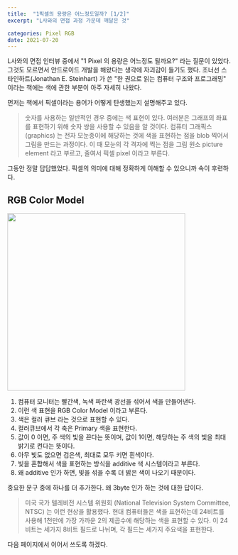 ```yaml
---
title:  "1픽셀의 용량은 어느정도일까? [1/2]"
excerpt: "L사와의 면접 과정 가운데 깨달은 것"

categories: Pixel RGB
date: 2021-07-20
---
```


L사와의 면접 인터뷰 중에서 "1 Pixel 의 용량은 어느정도 될까요?" 라는 질문이 있었다. 그것도 모르면서 안드로이드 개발을 해왔다는 생각에 자괴감이 들기도 했다. 조너선 스타인하트(Jonathan E. Steinhart) 가 쓴 "한 권으로 읽는 컴퓨터 구조와 프로그래밍" 이라는 책에는 색에 관한 부분이 아주 자세히 나왔다.

먼저는 책에서 픽셀이라는 용어가 어떻게 탄생했는지 설명해주고 있다.

> 숫자를 사용하는 일반적인 경우 중에는 색 표현이 있다. 여러분은 그래프의 좌표를 표현하기 위해 숫자 쌍을 사용할 수 있음을 알 것이다. 컴퓨터 그래픽스(graphics) 는 전자 모눈종이에 해당하는 것에 색을 표현하는 점을 blob 찍어서 그림을 만드는 과정이다. 이 때 모눈의 각 격자에 찍는 점을 그림 원소 picture element 라고 부르고, 줄여서 픽셀 pixel 이라고 부른다.

그동안 정말 답답했었다. 픽셀의 의미에 대해 정확하게 이해할 수 있으니까 속이 후련하다.

## RGB Color Model

<img src="https://user-images.githubusercontent.com/30063384/236707575-aba6c715-94e4-4dbd-b8d0-c72b9dc4833c.png" width="400" height="400">

1. 컴퓨터 모니터는 빨간색, 녹색 파란색 광선을 섞어서 색을 만들어낸다.
2. 이런 색 표현을 RGB Color Model 이라고 부른다.
3. 색은 컬러 큐브 라는 것으로 표현할 수 있다.
4. 컬러큐브에서 각 축은 Primary 색을 표현한다.
5. 값이 0 이면, 주 색의 빛을 끈다는 뜻이며, 값이 1이면, 해당하는 주 색의 빛을 최대 밝기로 켠다는 뜻이다.
6. 아무 빛도 없으면 검은색, 최대로 모두 키면 흰색이다.
7. 빛을 혼합해서 색을 표현하는 방식을 additive 색 시스템이라고 부른다. 
8. 왜 additive 인가 하면, 빛을 섞을 수록 더 밝은 색이 나오기 때문이다.

중요한 문구 중에 하나를 더 추가한다. 왜 3byte 인가 하는 것에 대한 답이다.

> 미국 국가 텔레비전 시스템 위원회 (National Television System Committee, NTSC) 는 이런 현상을 활용했다. 현대 컴퓨터들은 색을 표현하는데 24비트를 사용해 1천만에 가장 가까운 2의 제곱수에 해당하는 색을 표현할 수 있다. 이 24비트는 세가지 8비트 필드로 나뉘며, 각 필드는 세가지 주요색을 표현한다.

다음 페이지에서 이어서 쓰도록 하겠다.
